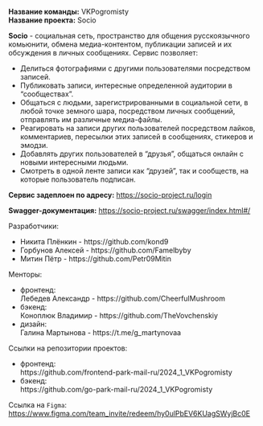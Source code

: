 <b>Название команды:</b> VKPogromisty<br>
<b>Название проекта:</b> Socio

<b>Socio</b> - социальная сеть, пространство для общения русскоязычного комьюнити, обмена медиа-контентом, публикации записей и их обсуждения в личных сообщениях. 
Сервис позволяет:
<ul>
    <li>Делиться фотографиями с другими пользователями посредством записей.</li>
    <li>Публиковать записи, интересные определенной аудитории в “сообществах”.</li>
    <li>Общаться с людьми, зарегистрированными в социальной сети, в любой точке земного шара, посредством личных сообщений, отправлять им различные медиа-файлы.</li>
    <li>Реагировать на записи других пользователей посредством лайков, комментариев, пересылки этих записей в сообщениях, стикеров и эмодзи.</li>
    <li>Добавлять других пользователей в “друзья”, общаться онлайн с новыми интересными людьми.</li>
    <li>Смотреть в одной ленте записи как “друзей”, так и сообществ, на которые пользователь подписан.</li>
</ul>

<b>Сервис задеплоен по адресу:</b>
https://socio-project.ru/login

<b>Swagger-документация:</b>
https://socio-project.ru/swagger/index.html#/

Разработчики:
<ul>
  <li>Никита Плёнкин - https://github.com/kond9</li>
  <li>Горбунов Алексей - https://github.com/Famelbyby</li>
  <li>Митин Пётр - https://github.com/Petr09Mitin</li>
</ul>


Менторы:
<ul>
  <li>фронтенд:</li>
        Лебедев Александр - https://github.com/CheerfulMushroom
  <li>бэкенд:</li>
        Коноплюк Владимир - https://github.com/TheVovchenskiy
  <li>дизайн:</li>
        Галина Мартынова - https://t.me/g_martynovaa
</ul>

Ссылки на репозитории проектов:
<ul>
  <li>фронтенд:</li>
    https://github.com/frontend-park-mail-ru/2024_1_VKPogromisty
  <li>бэкенд:</li>
    https://github.com/go-park-mail-ru/2024_1_VKPogromisty
</ul>

Ссылка на `Figma`:
https://www.figma.com/team_invite/redeem/hy0ulPbEV6KUagSWyjBc0E
